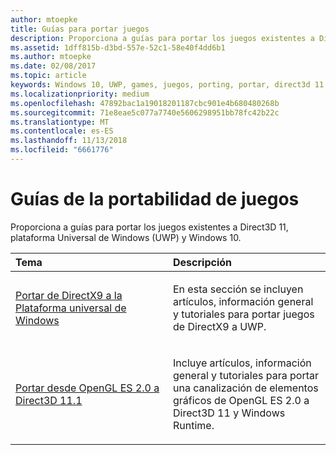 ```yaml
---
author: mtoepke
title: Guías para portar juegos
description: Proporciona a guías para portar los juegos existentes a Direct3D 11, plataforma Universal de Windows (UWP) y Windows 10.
ms.assetid: 1dff815b-d3bd-557e-52c1-58e40f4dd6b1
ms.author: mtoepke
ms.date: 02/08/2017
ms.topic: article
keywords: Windows 10, UWP, games, juegos, porting, portar, direct3d 11
ms.localizationpriority: medium
ms.openlocfilehash: 47892bac1a19018201187cbc901e4b680480268b
ms.sourcegitcommit: 71e8eae5c077a7740e5606298951bb78fc42b22c
ms.translationtype: MT
ms.contentlocale: es-ES
ms.lasthandoff: 11/13/2018
ms.locfileid: "6661776"
---
```

# <a name="game-porting-guides"></a>Guías de la portabilidad de juegos



Proporciona a guías para portar los juegos existentes a Direct3D 11, plataforma Universal de Windows (UWP) y Windows 10.

<table>
<colgroup>
<col width="50%" />
<col width="50%" />
</colgroup>
<thead>
<tr class="header">
<th align="left">Tema</th>
<th align="left">Descripción</th>
</tr>
</thead>
<tbody>
<tr class="odd">
<td align="left"><p><a href="porting-your-directx-9-game-to-windows-store.md">Portar de DirectX9 a la Plataforma universal de Windows</a></p></td>
<td align="left"><p>En esta sección se incluyen artículos, información general y tutoriales para portar juegos de DirectX9 a UWP.</p></td>
</tr>
<tr class="even">
<td align="left"><p><a href="port-from-opengl-es-2-0-to-directx-11-1.md">Portar desde OpenGL ES 2.0 a Direct3D 11.1</a></p></td>
<td align="left"><p>Incluye artículos, información general y tutoriales para portar una canalización de elementos gráficos de OpenGL ES 2.0 a Direct3D 11 y Windows Runtime.</p></td>
</tr>
</tbody>
</table>

 


 

 

 




